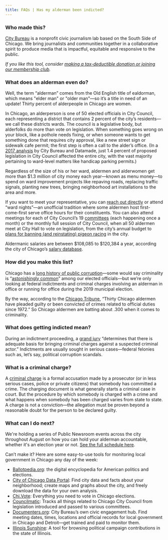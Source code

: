 ```yaml
---
title: FAQs | Has my alderman been indicted?
---
```


### Who made this?

[City Bureau](https://www.citybureau.org/) is a nonprofit civic journalism lab based on the South Side of Chicago. We bring journalists and communities together in a collaborative spirit to produce media that is impactful, equitable and responsive to the public.

*If you like this tool, consider [making a tax-deductible donation or joining our membership club](http://citybureau.org/press-club).*

### What does an alderman even do?

Well, the term “alderman” comes from the Old English title of ealdorman, which means "elder man" or "older man"—so it’s a title in need of an update! Thirty percent of alderpeople in Chicago are women. 

In Chicago, an alderperson is one of 50 elected officials in City Council, each representing a district that contains 2 percent of the city’s residents—we call these districts wards. The council is a legislative body, but alderfolks do more than vote on legislation. When something goes wrong on your block, like a pothole needs fixing, or when someone wants to get something done that requires city approval, like a new street sign or sidewalk cafe permit; the first step is often a call to the alder’s office. (In a [2017 analysis](https://www.citybureau.org/what-went-wrong) by City Bureau and Datamade, just 1.4 percent of proposed legislation in City Council affected the entire city, with the vast majority pertaining to ward-level matters like handicap parking permits.)

Regardless of the size of his or her ward, aldermen and alderwomen get more than $1.3 million of city money each year—known as menu money—to spend on ward improvement projects like repaving roads, replacing traffic signals, planting new trees, bringing neighborhood art installations to the area and more.

If you want to meet your representative, you can [reach out directly](https://www.chicago.gov/city/en/about/wards.html) or attend “ward nights”—an unofficial tradition where some aldermen host first-come-first serve office hours for their constituents. You can also attend meetings for each of City Council’s 19 [committees](https://www.propublica.org/article/chicago-city-council-legislative-committees-chairs-aldermen-political-favors-patronage) (each happening once a month) or the monthly full session of City Council, when all 50 aldermen meet at City Hall to vote on legislation, from the city’s annual budget to [plans for banning (and reinstating) pigeon racing](https://www.chicagotribune.com/politics/ct-met-chicago-legalize-pigeon-racing-20180628-story.html) in the city.

Aldermanic salaries are between $108,085 to $120,384 a year, according the city of Chicago’s [salary database](https://data.cityofchicago.org/Administration-Finance/Current-Employee-Names-Salaries-and-Position-Title/xzkq-xp2w).

### How did you make this list?

Chicago has a [long history of public corruption](https://en.wikipedia.org/wiki/Corruption_in_Illinois#Chicago_aldermen)—some would say criminality is “[astonishingly common](https://www.economist.com/united-states/2019/01/12/chicagos-political-system-is-set-up-to-produce-corruption)” among our elected officials—but we’re only looking at federal indictments and criminal charges involving an alderman in office or running for office during the 2019 municipal election.

By the way, according to the [Chicago Tribune](https://www.chicagotribune.com/news/breaking/ct-chicago-convicted-aldermen-htmlstory.html), “Thirty Chicago aldermen have pleaded guilty or been convicted of crimes related to official duties since 1972.” So Chicago aldermen are batting about .300 when it comes to criminality.

### What does getting indicted mean?

During an indictment proceeding, a [grand jury](http://www.law.cornell.edu/wex/grand_jury) “determines that there is adequate basis for bringing criminal charges against a suspected criminal actor.” Indictments are usually sought in serious cases—federal felonies such as, let’s say, political corruption scandals.

### What is a criminal charge?

A [criminal charge](https://en.wikipedia.org/wiki/Criminal_charge) is a formal accusation made by a prosecutor (or in less serious cases, police or private citizens) that somebody has committed a crime. The charging document is what generally starts a criminal case in court. But the procedure by which somebody is charged with a crime and what happens when somebody has been charged varies from state to state. A charge is not a conviction—the allegation must be proven beyond a reasonable doubt for the person to be declared guilty.

### What can I do next?

We're holding a series of Public Newsroom events across the city throughout August on how you can hold your alderman accountable, whether it's an election year or not. [See the full schedule here](https://www.citybureau.org/notebook/2019/7/18/the-public-newsroom-returns-with-a-look-at-your-alderpersons-first-100-days).

Can’t make it? Here are some easy-to-use tools for monitoring local government in Chicago any day of the week:

* [Ballotpedia.org](https://ballotpedia.org/City_elections_in_Chicago,_Illinois_(2019)): the digital encyclopedia for American politics and elections.
* [City of Chicago Data Portal](https://data.cityofchicago.org/): Find city data and facts about your neighborhood; create maps and graphs about the city, and freely download the data for your own analysis.
* [Chi.Vote](https://chi.vote/): Everything you need to vote in Chicago elections.
* [Councilmatic](https://chicago.councilmatic.org/): Tracks all things related to Chicago City Council from legislation introduced and passed to various committees.
* [Documenters.org](https://www.documenters.org/): City Bureau’s own civic engagement hub. Find meeting dates, times, locations and official records for local government in Chicago and Detroit—get trained and paid to monitor them.
* [Illinois Sunshine](https://illinoissunshine.org/): A tool for browsing political campaign contributions in the state of Illinois.
